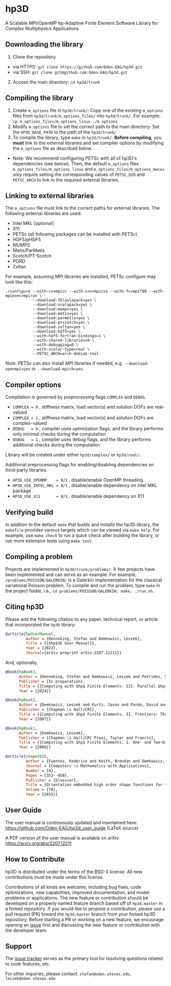 # hp3D
A Scalable MPI/OpenMP hp-Adaptive Finite Element Software Library
for Complex Multiphysics Applications

## Downloading the library
1. Clone the repository
- via HTTPS: `git clone https://github.com/Oden-EAG/hp3d.git`
- via SSH: `git clone git@github.com:Oden-EAG/hp3d.git`
2. Access the main directory: `cd hp3d/trunk`

## Compiling the library
1. Create `m_options` file in `hp3d/trunk/`:
Copy one of the existing `m_options` files from `hp3d/trunk/m_options_files/` into `hp3d/trunk/`.
For example: `cp m_options_files/m_options_linux ./m_options`
2. Modify `m_options` file to set the correct path to the main directory:
Set the `HP3D_BASE_PATH` to the path of the `hp3d/trunk/`
3. To compile the library, type `make` in `hp3d/trunk/`. **Before compiling**, you **must** link to the external libraries and set compiler options by modifying the `m_options` file as described below.

- Note: We recommend configuring PETSc with all of hp3D's dependencies (see below). Then, the default `m_options` files `m_options_files/m_options_linux` and `m_options_files/m_options_macos` only require setting the corresponding values of `PETSC_DIR` and `PETSC_ARCH` to link to the required external libraries.

## Linking to external libraries
The `m_options` file must link to the correct paths for external libraries. The following external libraries are used:
- Intel MKL [optional]
- X11
- PETSc (all following packages can be installed with PETSc)
- HDF5/pHDF5
- MUMPS
- Metis/ParMetis
- Scotch/PT-Scotch
- PORD
- Zoltan

For example, assuming MPI libraries are installed,
PETSc configure may look like this:
```
./configure --with-cc=mpicc --with-cxx=mpicxx --with-fc=mpif90 --with-mpiexec=mpirun \
            --download-fblaslapack=yes \
            --download-scalapack=yes \
            --download-mumps=yes \
            --download-metis=yes \
            --download-parmetis=yes \
            --download-ptscotch=yes \
            --download-zoltan=yes \
            --download-hdf5=yes \
            --with-hdf5-fortran-bindings=1 \
            --with-shared-libraries=0 \
            --with-debugging=0 \
            --with-scalar-type=real \
            --PETSC_ARCH=arch-debian-real
```
Note: PETSc can also install MPI libraries if needed,
e.g. `--download-openmpi=yes` or `--download-mpich=yes`.

## Compiler options
Compilation is governed by preprocessing flags `COMPLEX` and `DEBUG`.
- `COMPLEX = 0` , stiffness matrix, load vector(s) and solution DOFs are real-valued
- `COMPLEX = 1` , stiffness matrix, load vector(s) and solution DOFs are complex-valued
- `DEBUG   = 0` , compiler uses optimization flags, and the library performs only minimal checks during the computation
- `DEBUG   = 1` , compiler uses debug flags, and the library performs additional checks during the computation

Library will be created under either `hp3d/complex/` or `hp3d/real/`.

Additional preprocessing flags for enabling/disabling dependencies on third-party libraries:
- `HP3D_USE_OPENMP    = 0/1` , disable/enable OpenMP threading
- `HP3D_USE_INTEL_MKL = 0/1` , disable/enable dependency on Intel MKL package
- `HP3D_USE_X11       = 0/1` , disable/enable dependency on X11

## Verifying build
In addition to the default `make` that builds and installs the hp3D library, the `makefile` provides various targets which can be viewed via `make help`. For example, use `make check` to run a quick check after building the library, or run more extensive tests using `make test`.

## Compiling a problem
Projects are implemented in `hp3d/trunk/problems/`. A few projects have been implemented and can serve as an example. For example, `/problems/POISSON/GALERKIN/` is a Galerkin implementation for the classical variational Poisson problem. To compile and run the problem, type `make`  in the project folder, i.e., `cd problems/POISSON/GALERKIN; make; ./run.sh`.

## Citing hp3D
Please add the following citation to any paper, technical report, or article that incorporated the `hp3D` library:
```bibtex
@article{hpUserManual,
         Author = {Henneking, Stefan and Demkowicz, Leszek},
         Title = {{$hp$3D User Manual}},
         Year = {2022},
         Journal={arXiv preprint arXiv:2207.12211}}
```
And, optionally,
```bibtex
@book{hpBook3,
      Author = {Henneking, Stefan and Demkowicz, Leszek and Petrides, Socratis and Fuentes, Federico and Keith, Brendan and Gatto, Paolo},
      Publisher = {In preparation},
      Title = {{Computing with $hp$ Finite Elements. III. Parallel $hp$3D Code}},
      Year = {2024}}
```
```bibtex
@book{hpBook2,
      Author = {Demkowicz, Leszek and Kurtz, Jason and Pardo, David and Paszy\'{n}ski, Maciej and Rachowicz, Waldemar and Zdunek, Adam},
      Publisher = {Chapman \& Hall/CRC},
      Title = {{Computing with $hp$ Finite Elements. II. Frontiers: Three-Dimensional Elliptic and Maxwell Problems with Applications}},
      Year = {2007}}
```
```bibtex
@book{hpBook1,
      Author = {Demkowicz, Leszek},
      Publisher = {Chapman \& Hall/CRC Press, Taylor and Francis},
      Title = {{Computing with $hp$ Finite Elements. I. One- and Two-Dimensional Elliptic and Maxwell Problems}},
      Year = {2006}}
```
```bibtex
@article{shape2015,
         Author = {Fuentes, Federico and Keith, Brendan and Demkowicz, Leszek and Nagaraj, Sriram},
         Journal = {Computers \& Mathematics with Applications},
         Number = {4},
         Pages = {353--458},
         Publisher = {Elsevier},
         Title = {Orientation embedded high order shape functions for the exact sequence elements of all shapes},
         Volume = {70},
         Year = {2015}}
```

## User Guide
The user manual is continuously updated and maintained here:
https://github.com/Oden-EAG/hp3d_user_guide (LaTeX source)

A PDF version of the user manual is available on arXiv: https://arxiv.org/abs/2207.12211

## How to Contribute
hp3D is distributed under the terms of the BSD-3 license. All new contributions must be made under this license.

Contributions of all kinds are welcome, including bug fixes, code optimizations, new capabilities, improved documentation, and model problems or applications. The new feature or contribution should be developed on a properly named feature branch based off of `hp3d:master` in a forked repository. If you would like to propose a contribution, please use a pull request (PR) toward the `hp3d:master` branch from your forked hp3D repository. Before starting a PR or working on a new feature, we encourage opening an [issue](https://github.com/Oden-EAG/hp3d/issues) first and discussing the new feature or contribution with the developer team.

## Support
The [issue tracker](https://github.com/Oden-EAG/hp3d/issues) serves as the primary tool for resolving questions related to code features, etc.

For other inquiries, please contact:
``stefan@oden.utexas.edu``, ``leszek@oden.utexas.edu``
